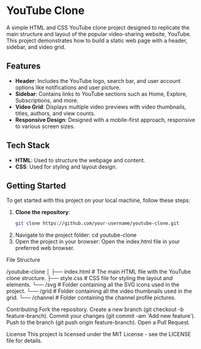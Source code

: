# YouTube Clone

A simple HTML and CSS YouTube clone project designed to replicate the main structure and layout of the popular video-sharing website, YouTube. This project demonstrates how to build a static web page with a header, sidebar, and video grid.

## Features

- **Header**: Includes the YouTube logo, search bar, and user account options like notifications and user picture.
- **Sidebar**: Contains links to YouTube sections such as Home, Explore, Subscriptions, and more.
- **Video Grid**: Displays multiple video previews with video thumbnails, titles, authors, and view counts.
- **Responsive Design**: Designed with a mobile-first approach, responsive to various screen sizes.
  
## Tech Stack

- **HTML**: Used to structure the webpage and content.
- **CSS**: Used for styling and layout design.

## Getting Started

To get started with this project on your local machine, follow these steps:

1. **Clone the repository**:
   ```bash
   git clone https://github.com/your-username/youtube-clone.git
2. Navigate to the project folder:
   cd youtube-clone
3. Open the project in your browser: Open the index.html file in your preferred web browser.

File Structure

/youtube-clone
│
├── index.html             # The main HTML file with the YouTube clone structure.
├── style.css             # CSS file for styling the layout and elements.
└── /svg                  # Folder containing all the SVG icons used in the project.
└── /grid                 # Folder containing all the video thumbnails used in the grid.
└── /channel              # Folder containing the channel profile pictures.

Contributing
Fork the repository.
Create a new branch (git checkout -b feature-branch).
Commit your changes (git commit -am 'Add new feature').
Push to the branch (git push origin feature-branch).
Open a Pull Request.

License
This project is licensed under the MIT License - see the LICENSE file for details.
